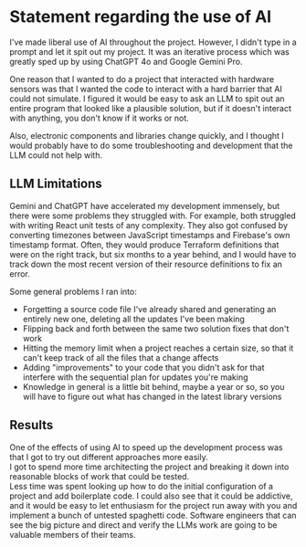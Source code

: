 
# Statement regarding the use of AI
I've made liberal use of AI throughout the project.  However, I didn't type in a prompt and let it spit out my project.  It was an 
iterative process which was greatly sped up by using ChatGPT 4o and Google Gemini Pro.  

One reason that I wanted to do a project that interacted with hardware sensors was
that I wanted the code to interact with a hard barrier that AI could not simulate.  I figured it would be easy to ask an LLM to spit out an entire program that looked
like a plausible solution, but if it doesn't interact with anything, you don't know if it works or not.

Also, electronic components and libraries change quickly, and I thought I would probably have to do some troubleshooting and
development that the LLM could not help with.

## LLM Limitations
Gemini and ChatGPT have accelerated my development immensely, but there were some problems they struggled with.
For example, both struggled with writing React unit tests of any complexity.  They also got confused by converting timezones between 
JavaScript timestamps and Firebase's own timestamp format.  Often, they would produce Terraform definitions that were on the right track, but six months to a year behind, 
and I would have to track down the most recent version of their resource definitions to fix an error. 

Some general problems I ran into:
- Forgetting a source code file I've already shared and generating an entirely new one, deleting all the updates I've been making
- Flipping back and forth between the same two solution fixes that don't work
- Hitting the memory limit when a project reaches a certain size, so that it can't keep track of all the files that a change affects
- Adding "improvements" to your code that you didn't ask for that interfere with the sequential plan for updates you're making
- Knowledge in general is a little bit behind, maybe a year or so, so you will have to figure out what has changed in the latest library versions

## Results
One of the effects of using AI to speed up the development process was that I got to try out different approaches more easily.  
I got to spend more time architecting the project and breaking it down into reasonable blocks of work that could be tested.  
Less time was spent looking up how to do the initial configuration of a project and add boilerplate code.
I could also see that it could be addictive, and it would be easy to let enthusiasm for the project run away with you and implement a bunch of 
untested spaghetti code.  Software engineers that can see the big picture and direct and verify the LLMs work are going to be 
valuable members of their teams.